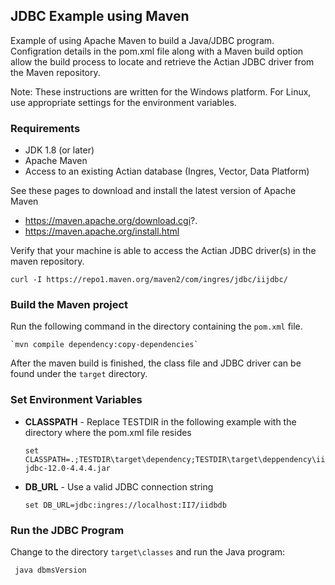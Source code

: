 ## JDBC Example using Maven

Example of using Apache Maven to build a Java/JDBC program.
Configration details in the pom.xml file along with a Maven
build option allow the build process to locate and retrieve
the Actian JDBC driver from the Maven repository.

Note: These instructions are written for the Windows platform.
For Linux, use appropriate settings for the environment variables.

### Requirements

 - JDK 1.8 (or later)
 - Apache Maven
 - Access to an existing Actian database (Ingres, Vector, Data Platform)

See these pages to download and install the latest version of Apache Maven

 - https://maven.apache.org/download.cgi?.
 - https://maven.apache.org/install.html

Verify that your machine is able to access the Actian JDBC driver(s) in the maven repository.

    curl -I https://repo1.maven.org/maven2/com/ingres/jdbc/iijdbc/

### Build the Maven project

Run the following command in the directory containing the `pom.xml` file.

    `mvn compile dependency:copy-dependencies`

After the maven build is finished, the class file and JDBC driver can be found under the `target` directory.

### Set Environment Variables

 - <b>CLASSPATH</b> - Replace TESTDIR in the following example with the directory where the pom.xml file resides

    `set CLASSPATH=.;TESTDIR\target\dependency;TESTDIR\target\deppendency\iijdbc-12.0-4.4.4.jar`

 - <b>DB_URL</b> - Use a valid JDBC connection string

   `set DB_URL=jdbc:ingres://localhost:II7/iidbdb`

### Run the JDBC Program

Change to the directory `target\classes` and run the Java program:

     java dbmsVersion


